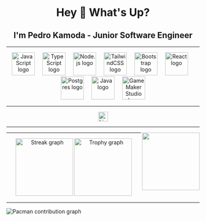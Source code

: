 <h1 align="center">Hey 👋 What's Up?</h1>
<h2 align="center">I'm Pedro Kamoda - Junior Software Engineer</h2>

---

<div align="center">
  <img src="https://skillicons.dev/icons?i=js" height="60" alt="JavaScript logo" />
  <img width="12" />
  <img src="https://skillicons.dev/icons?i=ts" height="60" alt="TypeScript logo" />
  <img width="12" />
  <img src="https://skillicons.dev/icons?i=nodejs" height="60" alt="Node.js logo" />
  <img width="12" />
  <img src="https://skillicons.dev/icons?i=tailwind" height="60" alt="TailwindCSS logo" />
  <img width="12" />
  <img src="https://skillicons.dev/icons?i=bootstrap" height="60" alt="Bootstrap logo" />
  <img width="12" />
  <img src="https://skillicons.dev/icons?i=react" height="60" alt="React logo" />
  <img width="12" />
  <img src="https://skillicons.dev/icons?i=postgres" height="60" alt="Postgres logo" />
  <img width="12" />
  <img src="https://skillicons.dev/icons?i=java" height="60" alt="Java logo" />
  <img width="12" />
  <img src="https://skillicons.dev/icons?i=gamemakerstudio" height="60" alt="GameMaker Studio logo" />
</div>

---

<div align="center">
  <a href="[https://www.linkedin.com/in/pedrokamodaoficial](https://www.linkedin.com/in/pedro-kamoda-522155204)" target="_blank">
    <img src="https://img.shields.io/static/v1?message=LinkedIn&logo=linkedin&label=&color=0077B5&logoColor=white&labelColor=&style=for-the-badge" height="25" alt="LinkedIn logo" />
  </a>
</div>

---

[<img align="right" height="150" src="https://i.imgflip.com/66o1m8.gif" />](https://i.imgflip.com/6rdx3r.mp4)

---

<div align="center">
  <img src="https://streak-stats.demolab.com?user=pedrokamodaoficial&locale=en&mode=daily&theme=dracula&hide_border=false&border_radius=5" height="150" alt="Streak graph" />
  <img src="https://github-profile-trophy.vercel.app?username=pedrokamodaoficial&theme=dracula&row=1&margin-w=8&margin-h=8&no-bg=false&no-frame=false" height="150" alt="Trophy graph" />
</div>

---

<picture>
  <source media="(prefers-color-scheme: dark)" srcset="https://raw.githubusercontent.com/pedrokamodaoficial/pedrokamodaoficial/output/pacman-contribution-graph-dark.svg">
  <source media="(prefers-color-scheme: light)" srcset="https://raw.githubusercontent.com/pedrokamodaoficial/pedrokamodaoficial/output/pacman-contribution-graph.svg">
  <img alt="Pacman contribution graph" src="https://raw.githubusercontent.com/pedrokamodaoficial/pedrokamodaoficial/output/pacman-contribution-graph.svg">
</picture>
